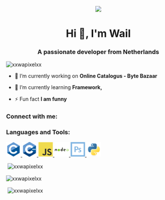 <div id="header" align="center">
  <img src="https://media2.giphy.com/media/du3J3cXyzhj75IOgvA/giphy.gif" width="100"/>
</div>
<h1 align="center">Hi 👋, I'm Wail</h1>
<h3 align="center">A passionate developer from Netherlands</h3>

<p align="left"> <img src="https://komarev.com/ghpvc/?username=xxwapixelxx&label=Profile%20views&color=0e75b6&style=flat" alt="xxwapixelxx" /> </p>

- 🔭 I’m currently working on **Online Catalogus - Byte Bazaar**

- 🌱 I’m currently learning **Framework,**

- ⚡ Fun fact **I am funny**

<h3 align="left">Connect with me:</h3>
<p align="left">
</p>

<h3 align="left">Languages and Tools:</h3>
<p align="left"> <a href="https://www.cprogramming.com/" target="_blank" rel="noreferrer"> <img src="https://raw.githubusercontent.com/devicons/devicon/master/icons/c/c-original.svg" alt="c" width="40" height="40"/> </a> <a href="https://www.w3schools.com/cpp/" target="_blank" rel="noreferrer"> <img src="https://raw.githubusercontent.com/devicons/devicon/master/icons/cplusplus/cplusplus-original.svg" alt="cplusplus" width="40" height="40"/> </a> <a href="https://developer.mozilla.org/en-US/docs/Web/JavaScript" target="_blank" rel="noreferrer"> <img src="https://raw.githubusercontent.com/devicons/devicon/master/icons/javascript/javascript-original.svg" alt="javascript" width="40" height="40"/> </a> <a href="https://nodejs.org" target="_blank" rel="noreferrer"> <img src="https://raw.githubusercontent.com/devicons/devicon/master/icons/nodejs/nodejs-original-wordmark.svg" alt="nodejs" width="40" height="40"/> </a> <a href="https://www.photoshop.com/en" target="_blank" rel="noreferrer"> <img src="https://raw.githubusercontent.com/devicons/devicon/master/icons/photoshop/photoshop-line.svg" alt="photoshop" width="40" height="40"/> </a> <a href="https://www.python.org" target="_blank" rel="noreferrer"> <img src="https://raw.githubusercontent.com/devicons/devicon/master/icons/python/python-original.svg" alt="python" width="40" height="40"/> </a> </p>

<p>&nbsp;<img align="center" src="https://github-readme-stats.vercel.app/api?username=xxwapixelxx&show_icons=true&locale=en" alt="xxwapixelxx" /></p>

<p><img align="center" src="https://github-readme-streak-stats.herokuapp.com/?user=xxwapixelxx&" alt="xxwapixelxx" /></p>


<p>&nbsp;<img align="center" src="https://github-readme-stats.vercel.app/api?username=xxwapixelxx&show_icons=true&locale=en" alt="xxwapixelxx" /></p>
